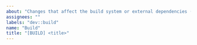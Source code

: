 ```yaml
---
about: "Changes that affect the build system or external dependencies (example scopes: gulp, broccoli, npm)"
assignees: ""
labels: "dev::build"
name: "Build"
title: "[BUILD] <title>"
---
```

